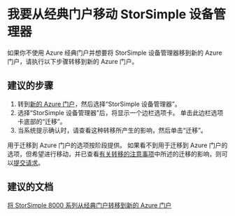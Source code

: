 <properties
    pageTitle="I want to move my StorSimple Device Manager from classic portal to the new Azure portal"
    description="我要将 StorSimple 设备管理器从经典门户移到新的 Azure 门户"
    service="microsoft.storsimple"
    resource="managers"
    authors="anbacker"
    displayOrder="8"
    selfHelpType="resource"
    supportTopicIds=""
    resourceTags="8000Series"
    productPesIds=""
    cloudEnvironments="public"
/>


# <a name="i-want-to-move-my-storsimple-device-manager-from-classic-portal"></a>我要从经典门户移动 StorSimple 设备管理器

如果你不使用 Azure 经典门户并想要将 StorSimple 设备管理器移到新的 Azure 门户，请执行以下步骤转移到新的 Azure 门户。

## <a name="recommended-steps"></a>**建议的步骤**

1. 转到[新的 Azure 门户](http://portal.azure.com)，然后选择“StorSimple 设备管理器”。
2. 选择“StorSimple 设备管理器”后，将显示一个边栏选项卡。 单击此边栏选项卡底部的“迁移”。
3. 当系统提示确认时，请查看这种转移所产生的影响，然后单击“迁移”。

用于迁移到 Azure 门户的选项按阶段提供。 如果看不到用于迁移到 Azure 门户的选项，但希望进行移动，并已查看[有关转移的注意事项](https://docs.microsoft.com/azure/storsimple/storsimple-8000-manage-service#considerations-for-transition)中所述的迁移的影响，则可以[提交请求](https://aka.ms/ss8000-cx-signup)。

## <a name="recommended-documents"></a>**建议的文档**

[将 StorSimple 8000 系列从经典门户转移到新的 Azure 门户](https://docs.microsoft.com/azure/storsimple/storsimple-8000-manage-service#move-a-service-to-azure-portal)
